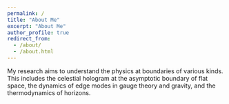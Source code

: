 ```yaml
---
permalink: /
title: "About Me"
excerpt: "About Me"
author_profile: true
redirect_from: 
  - /about/
  - /about.html
---
```


My research aims to understand the physics at boundaries of various kinds. This includes the celestial hologram at the asymptotic boundary of flat space, the dynamics of edge modes in gauge theory and gravity, and the thermodynamics of horizons.
